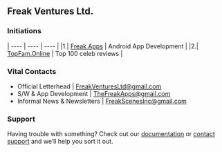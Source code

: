 ## Freak Ventures Ltd.

### Initiations
| ---- | ---- | ---- |
|1.| [Freak Apps](http://FreakAppsAndroid.github.io) | Android App Development |
|2.| [TopFam.Online](http//topfam.online) | Top 100 celeb reviews |


### Vital Contacts

- Official Letterhead | <FreakVenturesLtd@gmail.com>
- S/W & App Development |  <TheFreakApps@gmail.com>
- Informal News & Newsletters | <FreakScenesInc@gmail.com>


### Support

Having trouble with something? Check out our [documentation](https://github.com/FreakVentures.README.md) or [contact support](https://github.com/FreakVentures) and we’ll help you sort it out.
